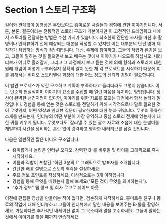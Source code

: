 # Section 1 스토리 구조화

길이와 관계없이 동영상은 무엇보다도 흥미로운 사람들과 경험에 관한 이야기입니다. 서론, 본론, 결론이라는 전통적인 스토리 구조가 기본이지만 이 고전적인 프레임워크 내에서 스토리를 전달하는 방법은 수천 가지가 있습니다. 최소한의 간단한 조사를 마친 후 촬영이나 인터뷰하기 전에 예상되는 대본을 작성할 수 있지만 이는 대부분의 단편 영화 제작자가 작업하는 방식과 정반대입니다. 대신, 주제에 참여하고, 그들의 작업과 환경을 보고, 그들이 말하는 것을 들으면서 보고 배우는 것에서 이야기가 나오도록 하십시오. 내러티브가 어디로 흘러갈지, 그리고 그 과정에서 보고 듣는 것에 의해 형식과 스토리에 대한 원래 개념이 어떻게 구부러질지 정확히 알지 못한 채 각 프로젝트를 시작하기 때문에 이를 위해서는 비디오 스토리텔링 과정에 대한 어느 정도의 신뢰와 경험이 필요합니다.

이 발견 프로세스가 약간 모호하고 계획이 부족하다고 들리더라도 그렇지 않습니다. 이는 단순히 현실적이며 이야기의 요소를 수집할 때 열린 마음을 유지하는 방법입니다. 당신이 완벽한 선견지명이 없다면, 이야기를 위한 자료를 모으는 과정에서 항상 놀라게 될 것입니다. 경험을 통해 얻는 것은 스토리를 전달하기 위해 시각적으로나 말로 필요한 것이 무엇인지, 어떤 영상과 인터뷰 질문이 필요한지에 대한 눈과 귀입니다. 무엇이 훌륭한 소개를 만드는지, 인터뷰의 어떤 부분이 가장 유익하고 중심 스토리 전개에 있는지에 대한 귀를 키우게 됩니다. 무엇보다도, 잘라낼 수 있는 괄호 자료와 소음에 대한 눈썰미를 개발하여 시간을 낭비하는 혼란 없이 강력하고 명확한 내러티브를 남길 것입니다.

다음은 일반적인 짧은 비디오 구조입니다.

- 흥미롭거나 놀라운 인터뷰 오디오, 강력한 B-롤 비주얼 및 타이틀 그래픽으로 즉시 시작하세요.
- 이름과 직함이 포함된 "하단 3분의 1" 그래픽으로 발표자를 소개합니다.
- 간단한 배경 설명으로 스토리 맥락을 설정하세요.
- 주요 정보 포인트를 작성하세요. 이상적으로는 3개 이하입니다.
- 경험을 통해 무엇을 배웠는지 말해 보세요(“모든 것이 무엇을 의미하는지”).
- "추가 정보" 웹 링크 및 회사 로고로 페이드 아웃

이전에 편집된 영상을 만들어본 적이 없다면, 겸손하게 시작하세요. 흥미로운 친구나 동료의 작업에 대해 인터뷰하고 그들이 인터뷰에서 말한 내용을 보여주는 B-롤을 촬영하세요. 가능하다면 추가적인 내레이션 없이 그 목소리와 말을 고수하세요. 그들이 말하는 것에서 이야기를 찾을 때까지 연습하세요.
